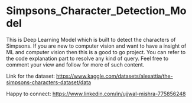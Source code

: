 # Simpsons_Character_Detection_Model
This is Deep Learning Model which is built to detect the characters of Simpsons. If you are new to computer vision and want to have a insight of ML and computer vision then this is a good to go project.
You can refer to the code explanation part to resolve any kind of query.
Feel free to comment your view and follow for more of such content.

Link for the dataset: https://www.kaggle.com/datasets/alexattia/the-simpsons-characters-dataset/data

Happy to connect: https://www.linkedin.com/in/ujjwal-mishra-775856248
